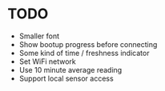 # TODO

* Smaller font
* Show bootup progress before connecting
* Some kind of time / freshness indicator
* Set WiFi network
* Use 10 minute average reading
* Support local sensor access
